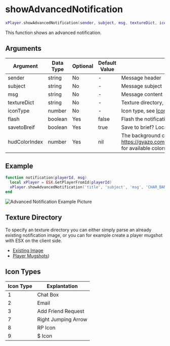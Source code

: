 # showAdvancedNotification

```lua
xPlayer.showAdvancedNotification(sender, subject, msg, textureDict, iconType, flash, saveToBrief, hudColorIndex)
```

This function shows an advanced notification.

## Arguments

| Argument      | Data Type | Optional | Default Value | Explanation                                                                                         |
| ------------- | --------- | -------- | ------------- | --------------------------------------------------------------------------------------------------- |
| sender        | string    | No       | -             | Message header                                                                                      |
| subject       | string    | No       | -             | Message subject                                                                                     |
| msg           | string    | No       | -             | Message content                                                                                     |
| textureDict   | string    | No       | -             | Texture directory, see [Texture Directory](#Texture_Directory) for accepted values                  |
| iconType      | number    | No       | -             | Icon type, see [Icon Types](#Icon_Types) for accepted values                                        |
| flash         | boolean   | Yes      | false         | Flash the notification?                                                                             |
| savetoBreif   | boolean   | Yes      | true          | Save to brief? Located in Pause Menu > Help                                                         |
| hudColorIndex | number    | Yes      | nil           | The background color, see <https://gyazo.com/68bd384455fceb0a85a8729e48216e15> for available colors |

## Example

```lua
function notification(playerId, msg)
  local xPlayer = ESX.GetPlayerFromId(playerId)
  xPlayer.showAdvancedNotification('title', 'subject', 'msg', 'CHAR_BANK_MAZE', 9)
end
```

![Advanced Notification Example Picture](https://i.imgur.com/bX1oxrF.jpg)

## Texture Directory

To specify an texture directory you can either simply parse an already existing notification image, or you can for example create a player mugshot with ESX on the client side.

- [Existing Image](https://wiki.gtanet.work/index.php?title=Notification_Pictures)
- [Player Mugshots](../../Client/functions/game/getpedmugshot))

## Icon Types

| Icon Type | Explantation        |
| --------- | ------------------- |
| 1         | Chat Box            |
| 2         | Email               |
| 3         | Add Friend Request  |
| 7         | Right Jumping Arrow |
| 8         | RP Icon             |
| 9         | $ Icon              |
